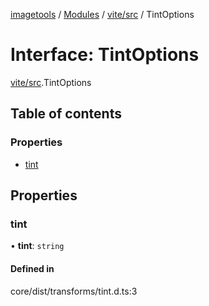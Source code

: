 [imagetools](../README.md) / [Modules](../modules.md) / [vite/src](../modules/vite_src.md) / TintOptions

# Interface: TintOptions

[vite/src](../modules/vite_src.md).TintOptions

## Table of contents

### Properties

- [tint](vite_src.TintOptions.md#tint)

## Properties

### tint

• **tint**: `string`

#### Defined in

core/dist/transforms/tint.d.ts:3
